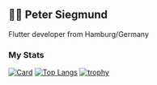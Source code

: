 ## 👨‍💻 Peter Siegmund
Flutter developer from Hamburg/Germany

### My Stats
[![Card](https://github-readme-stats.vercel.app/api?username=mars3142&show_icons=true&theme=dracula&line_height=33)](https://github.com/mars3142/)
[![Top Langs](https://github-readme-stats.vercel.app/api/top-langs/?username=mars3142&hide_langs_below=1&theme=dracula)](https://github.com/mars3142/)
[![trophy](https://github-profile-trophy.vercel.app/?username=mars3142&column=7&theme=onedark)](https://github.com/ryo-ma/github-profile-trophy)
